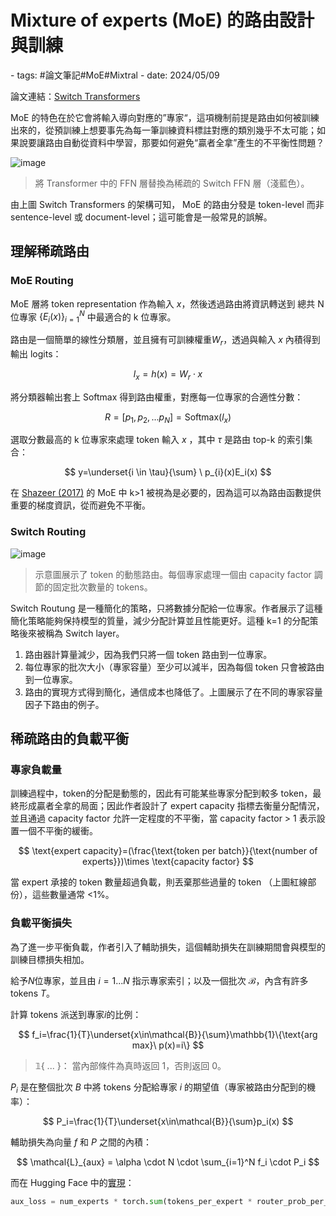 # Mixture of experts (MoE) 的路由設計與訓練

<document-info>
- tags: #論文筆記#MoE#Mixtral
- date: 2024/05/09
</document-info>

論文連結：[Switch Transformers](https://arxiv.org/pdf/2101.03961)

MoE 的特色在於它會將輸入導向對應的”專家“，這項機制前提是路由如何被訓練出來的，從預訓練上想要事先為每一筆訓練資料標註對應的類別幾乎不太可能；如果說要讓路由自動從資料中學習，那要如何避免“贏者全拿”產生的不平衡性問題？

![image](./switch-transformer.png)
> 將 Transformer 中的 FFN 層替換為稀疏的 Switch FFN 層（淺藍色）。

由上圖 Switch Transformers 的架構可知， MoE 的路由分發是 token-level 而非 sentence-level 或 document-level；這可能會是一般常見的誤解。

## 理解稀疏路由
### MoE Routing
MoE 層將 token representation 作為輸入 $x$，然後透過路由將資訊轉送到
總共 N 位專家 $\{E_{i}(x)\}^N_{i=1}$ 中最適合的 k 位專家。

路由是一個簡單的線性分類層，並且擁有可訓練權重$W_r$，透過與輸入 $x$ 內積得到輸出 logits：

$$
l_{x} = h(x) = W_r \cdot x 
$$

將分類器輸出套上 Softmax 得到路由權重，對應每一位專家的合適性分數：

$$
R = [p_1,p_2,...p_N]=\text{Softmax}(l_{x})
$$

選取分數最高的 k 位專家來處理 token 輸入 $x$ ，其中 $\tau$ 是路由 top-k 的索引集合：

$$
y=\underset{i \in \tau}{\sum} \ p_{i}(x)E_i(x)
$$

在 [Shazeer (2017)](https://arxiv.org/abs/1701.06538) 的 MoE 中 k>1 被視為是必要的，因為這可以為路由函數提供重要的梯度資訊，從而避免不平衡。

### Switch Routing

![image](https://hackmd.io/_uploads/rykiGcdGR.png)
> 示意圖展示了 token 的動態路由。每個專家處理一個由 capacity factor 調節的固定批次數量的 tokens。

Switch Routung 是一種簡化的策略，只將數據分配給一位專家。作者展示了這種簡化策略能夠保持模型的質量，減少分配計算並且性能更好。這種 k=1 的分配策略後來被稱為 Switch layer。

1. 路由器計算量減少，因為我們只將一個 token 路由到一位專家。
2. 每位專家的批次大小（專家容量）至少可以減半，因為每個 token 只會被路由到一位專家。
3. 路由的實現方式得到簡化，通信成本也降低了。上圖展示了在不同的專家容量因子下路由的例子。


## 稀疏路由的負載平衡
### 專家負載量
訓練過程中，token的分配是動態的，因此有可能某些專家分配到較多 token，最終形成贏者全拿的局面；因此作者設計了 expert capacity 指標去衡量分配情況，並且通過 capacity factor 允許一定程度的不平衡，當 capacity factor > 1 表示設置一個不平衡的緩衝。

$$
\text{expert capacity}=(\frac{\text{token per batch}}{\text{number of experts}})\times \text{capacity factor}
$$

當 expert 承接的 token 數量超過負載，則丟棄那些過量的 token （上圖紅線部份），這些數量通常 <1%。

### 負載平衡損失
為了進一步平衡負載，作者引入了輔助損失，這個輔助損失在訓練期間會與模型的訓練目標損失相加。

給予$N$位專家，並且由 $i=1...N$ 指示專家索引；以及一個批次 $\mathcal{B}$，內含有許多 tokens $T$。


計算 tokens 派送到專家$i$的比例：

$$
f_i=\frac{1}{T}\underset{x\in\mathcal{B}}{\sum}\mathbb{1}\{\text{arg max}\ p(x)=i\}
$$

> $\mathbb{1}\{\text{ ... }\}$： 當內部條件為真時返回 1，否則返回 0。


$P_i$ 是在整個批次 $B$ 中將 tokens 分配給專家 $i$ 的期望值（專家被路由分配到的機率）：

$$
P_i=\frac{1}{T}\underset{x\in\mathcal{B}}{\sum}p_i(x)
$$


輔助損失為向量 $f$ 和 $P$ 之間的內積：

$$
\mathcal{L}_{aux} = \alpha \cdot N \cdot \sum_{i=1}^N f_i \cdot P_i
$$


而在 Hugging Face 中的[實現](https://github.com/huggingface/transformers/blob/main/src/transformers/models/mixtral/modeling_mixtral.py#L149)：
```python
aux_loss = num_experts * torch.sum(tokens_per_expert * router_prob_per_expert.unsqueeze(0))
```

